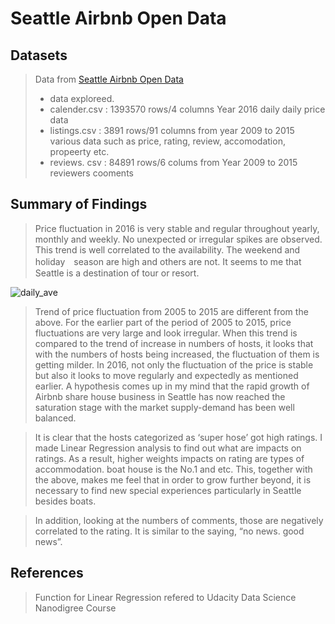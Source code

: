 # Seattle Airbnb Open Data


## Datasets

> Data from [Seattle Airbnb Open Data](https://www.kaggle.com/airbnb/seattle/data)
> - data exploreed. 
> - calender.csv : 1393570 rows/4 columns Year 2016 daily daily price data 
> - listings.csv : 3891 rows/91 columns from year 2009 to 2015 various data such as price, rating, review, accomodation, propeerty etc.
> - reviews. csv : 84891 rows/6 colums from Year 2009 to 2015 reviewers cooments

## Summary of Findings

> Price fluctuation in 2016 is very stable and regular throughout yearly, monthly and weekly. No unexpected or irregular spikes are observed. This trend is well correlated to the availability.  The weekend and holiday　season are high and others are not. It seems to me that Seattle is a destination of tour or resort. 

![daily_ave](/Users/wythe/Desktop/airbnb/daily_ave.png)



> Trend of price fluctuation from 2005 to 2015 are different from the above. For the earlier part of the period of 2005 to 2015, price fluctuations are very large and look irregular. When this trend is compared to the trend of increase in numbers of hosts, it looks that with the numbers of hosts being increased, the fluctuation of them is getting milder. In 2016, not only the fluctuation of the price is stable but also it looks to move regularly and expectedly as mentioned earlier. A hypothesis comes up in my mind that the rapid growth of Airbnb share house business in Seattle has now reached the saturation stage with the market  supply-demand has been well balanced.

> It is clear that the hosts categorized as ‘super hose’ got high ratings. I made Linear Regression analysis to find out what are impacts on ratings. As a result, higher weights impacts on rating are types of accommodation. boat house is the No.1 and etc.
This, together with the above, makes me feel that in order to grow further beyond, it is necessary to find new special experiences particularly in Seattle besides boats. 

> In addition, looking at the numbers of comments, those are negatively correlated to the rating. It is similar to the saying, “no news. good news”.

## References

> Function for Linear Regression refered to Udacity Data Science Nanodigree Course 